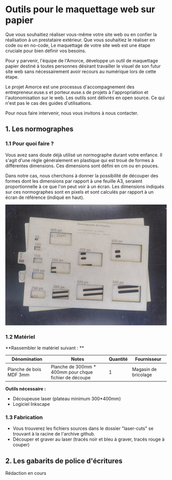 # Outils pour le maquettage web sur papier

Que vous souhaitiez réaliser vous-même votre site web ou en confier la réalisation à un prestataire extérieur. Que vous souhaitiez le réaliser en code ou en no-code, Le maquettage de votre site web est une étape cruciale pour bien définir vos besoins.

Pour y parvenir, l'équipe de l'Amorce, développe un outil de maquettage papier destiné à toutes personnes désirant travailler le visuel de son futur site web sans nécessairement avoir recours au numérique lors de cette étape. 

Le projet Amorce est une processus d'accompagnement des entrepreneur.euse.s et porteur.euse.s de projets à l'appropriation et l'autonomisation sur le web. Les outils sont délivrés en open source. Ce qui n'est pas le cas des guides d'utilisations. 

Pour nous faire intervenir, nous vous invitons à nous contacter. 


## 1. Les normographes

### 1.1 Pour quoi faire ? 
Vous avez sans doute déjà utilisé un normographe durant votre enfance. Il s'agit d'une règle généralement en plastique qui est troué de formes à différentes dimensions. Ces dimensions sont défini en cm ou en pouces. 

Dans notre cas, nous cherchons à donner la possibilité de découper des formes dont les dimensions par rapport à une feuille A3, seraient proportionnelle à ce que l'on peut voir à un écran. Les dimensions indiqués sur ces normographes sont en pixels et sont calculés par rapport à un écran de référence (indiqué en haut).

![normographes_1.jpg](images/normographes_1.jpg)

### 1.2 Matériel
**Rassembler le matériel suivant : **

|Dénomination|Notes|Quantité|Fournisseur|
|------|------|------|------|
|Planche de bois MDF 3mm|Planche de 300mm * 400mm pour chque fichier de découpe|1|Magasin de bricolage|

**Outils nécessaire :**
 - Découpeuse laser (plateau minimum 300*400mm)
 - Logiciel Inkscape
 

### 1.3 Fabrication

 - Vous trouverez les fichiers sources dans le dossier "laser-cuts" se trouvant à la racine de l'archive github.
 - Découper et graver au laser (tracés noir et bleu à graver, tracés rouge à couper)


## 2. Les gabarits de police d'écritures

Rédaction en cours

